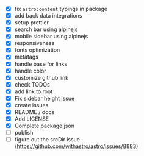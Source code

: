- [x] fix `astro:content` typings in package
- [x] add back data integrations
- [x] setup prettier
- [x] search bar using alpinejs
- [x] mobile sidebar using alpinejs
- [x] responsiveness
- [x] fonts optimization
- [x] metatags
- [x] handle base for links
- [x] handle color
- [x] customize github link
- [x] check TODOs
- [x] add link to root
- [x] Fix sidebar height issue
- [x] create issues
- [x] README / docs
- [x] Add LICENSE
- [x] Complete package.json
- [ ] publish
- [ ] figure out the srcDir issue (https://github.com/withastro/astro/issues/8883)
